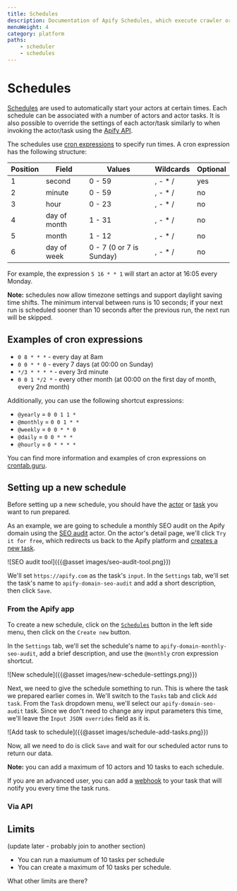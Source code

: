 ```yaml
---
title: Schedules
description: Documentation of Apify Schedules, which execute crawler or actor jobs at specific times using cron-like syntax.
menuWeight: 4
category: platform
paths:
    - scheduler
    - schedules
---
```


# [](#schedules) Schedules

[Schedules](https://my.apify.com/schedules) are used to automatically start your actors at certain times. Each schedule can be associated with a number of actors and actor tasks. It is also possible to override the settings of each actor/task similarly to when invoking the actor/task using the [Apify API](https://docs.apify.com/api/v2#/reference/schedules/).

The schedules use [cron expressions](https://en.wikipedia.org/wiki/Cron#CRON_expression) to specify run times. A cron expression has the following structure:

|Position|Field|Values|Wildcards|Optional|
|--- |--- |--- |--- |--- |
|1|second|0 - 59|, - * /|yes|
|2|minute|0 - 59|, - * /|no|
|3|hour|0 - 23|, - * /|no|
|4|day of month|1 - 31|, - * /|no|
|5|month|1 - 12|, - * /|no|
|6|day of week|0 - 7 (0 or 7 is Sunday)|, - * /|no|

For example, the expression `5 16 * * 1` will start an actor at 16:05 every Monday.

**Note:** schedules now allow timezone settings and support daylight saving time shifts. The minimum interval between runs is 10 seconds; if your next run is scheduled sooner than 10 seconds after the previous run, the next run will be skipped.

## [](#examples) Examples of cron expressions

- `0 8 * * *`  -  every day at 8am
- `0 0 * * 0` - every 7 days (at 00:00 on Sunday)
- `*/3 * * * *` - every 3rd minute
- `0 0 1 */2 *` - every other month (at 00:00 on the first day of month, every 2nd month)

Additionally, you can use the following shortcut expressions:

- `@yearly` = `0 0 1 1 *`
- `@monthly` = `0 0 1 * *`
- `@weekly` = `0 0 * * 0`
- `@daily` = `0 0 * * *`
- `@hourly` = `0 * * * *`


You can find more information and examples of cron expressions on [crontab.guru](http://crontab.guru/).

## [](#setting-up) Setting up a new schedule

Before setting up a new schedule, you should have the [actor](https://docs.apify.com/actors) or [task](https://docs.apify.com/tasks) you want to run prepared.

As an example, we are going to schedule a monthly SEO audit on the Apify domain using the [SEO audit](https://apify.com/drobnikj/seo-audit-tool) actor. On the actor's detail page, we'll click `Try it for free`, which redirects us back to the Apify platform and [creates a new task](https://docs.apify.com/actors/tasks/create). 

![SEO audit tool]({{@asset images/seo-audit-tool.png}})

We'll set `https://apify.com` as the task's `input`. In the `Settings` tab, we'll set the task's name to `apify-domain-seo-audit` and add a short description, then click `Save`.

### [](#new-schedule-platform) From the Apify app

To create a new schedule, click on the [`Schedules`](https://my.apify.com/schedules) button in the left side menu, then click on the `Create new` button.

In the `Settings` tab, we'll set the schedule's name to `apify-domain-monthly-seo-audit`, add a brief description, and use the `@monthly` cron expression shortcut. 

![New schedule]({{@asset images/new-schedule-settings.png}})

Next, we need to give the schedule something to run. This is where the task we prepared earlier comes in. We'll switch to the `Tasks` tab and click `Add task`. From the `Task` dropdown menu, we'll select our `apify-domain-seo-audit` task. Since we don't need to change any input parameters this time, we'll leave the `Input JSON overrides` field as it is. 

![Add task to schedule]({{@asset images/schedule-add-tasks.png}})

Now, all we need to do is click `Save` and wait for our scheduled actor runs to return our data.

**Note:** you can add a maximum of 10 actors and 10 tasks to each schedule.

If you are an advanced user, you can add a [webhook](https://docs.apify.com/webhooks) to your task that will notify you every time the task runs.

### [](#new-schedule-api) Via API



## Limits
(update later - probably join to another section) 
* You can run a maxiumum of 10 tasks per schedule
* You can create a maximum of 10 tasks per schedule.

What other limits are there?